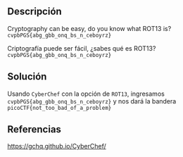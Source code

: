 ## Descripción
Cryptography can be easy, do you know what ROT13 is? `cvpbPGS{abg_gbb_onq_bs_n_ceboyrz}`

Criptografía puede ser fácil, ¿sabes qué es ROT13? `cvpbPGS{abg_gbb_onq_bs_n_ceboyrz}`
## Solución
Usando `CyberChef` con la opción de `ROT13`, ingresamos `cvpbPGS{abg_gbb_onq_bs_n_ceboyrz}`
y nos dará la bandera `picoCTF{not_too_bad_of_a_problem}`
## Referencias
https://gchq.github.io/CyberChef/